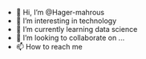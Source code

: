 - 👋 Hi, I’m @Hager-mahrous
- 👀 I’m interesting in technology
- 🌱 I’m currently learning data science
- 💞️ I’m looking to collaborate on ...
- 📫 How to reach me 

<!---
Hager-mahrous/Hager-mahrous is a ✨ special ✨ repository because its `README.md` (this file) appears on your GitHub profile.
You can click the Preview link to take a look at your changes.
--->
